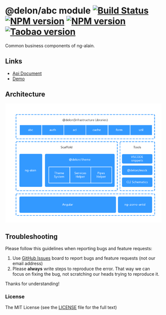 # @delon/abc module [![Build Status](https://travis-ci.org/ng-alain/delon.svg?branch=master)](https://travis-ci.org/ng-alain/delon) [![NPM version](https://img.shields.io/npm/v/@delon/abc.svg)](https://www.npmjs.com/package/@delon/abc) [![NPM version](https://img.shields.io/npm/v/@delon/abc/next.svg)](https://www.npmjs.com/package/@delon/abc) [![Taobao version](https://npm.taobao.org/badge/v/@delon/abc.svg?style=flat-square)](https://npm.taobao.org/package/@delon/abc)

Common business components of ng-alain.

## Links

- [Api Document](https://ng-alain.com/components)
- [Demo](//ng-alain.github.io/ng-alain/)

## Architecture

![Architecture](https://raw.githubusercontent.com/ng-alain/delon/master/_screenshot/architecture.png)

## Troubleshooting

Please follow this guidelines when reporting bugs and feature requests:

1. Use [GitHub Issues](https://github.com/ng-alain/delon/issues) board to report bugs and feature requests (not our email address)
2. Please **always** write steps to reproduce the error. That way we can focus on fixing the bug, not scratching our heads trying to reproduce it.

Thanks for understanding!

### License

The MIT License (see the [LICENSE](https://github.com/ng-alain/delon/blob/master/LICENSE) file for the full text)

